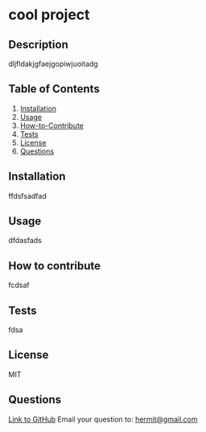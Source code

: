# cool project

## Description
dljfldakjgfaejgopiwjuoitadg

## Table of Contents
1. [Installation](#Installation)
2. [Usage](#Usage)
3. [How-to-Contribute](#How-to-Contribute)
4. [Tests](#Tests)
5. [License](#License)
6. [Questions](#Questions)

## Installation
ffdsfsadfad

## Usage
dfdasfads

## How to contribute
fcdsaf

## Tests
fdsa

## License
MIT

## Questions
[Link to GitHub](https://github.com/yxx-dev)
Email your question to: hermit@gmail.com
